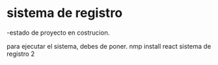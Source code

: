 <h1>sistema de registro</h1>
-estado de  proyecto en costrucion.


para ejecutar el sistema, debes de poner.
nmp install react
sistema de registro 2 
